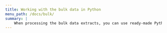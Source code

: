 ```yaml
---
title: Working with the bulk data in Python
menu_path: /docs/bulk/
summary: |
    When processing the bulk data extracts, you can use ready-made Python tooling in order to access and interpret the entity data exported by OpenSanctions.
---
```


